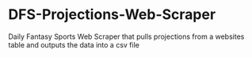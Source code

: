 # DFS-Projections-Web-Scraper
Daily Fantasy Sports Web Scraper that pulls projections from a websites table and outputs the data into a csv file
